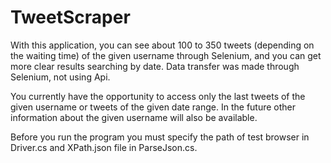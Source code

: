 # TweetScraper
With this application, you can see about 100 to 350 tweets (depending on the waiting time) of the given username through Selenium, and you can get more clear results searching by date. Data transfer was made through Selenium, not using Api.

You currently have the opportunity to access only the last tweets of the given username or tweets of the given date range. In the future other information about the given username will also be available.

Before you run the program you must specify the path of test browser in Driver.cs and XPath.json file in ParseJson.cs. 
